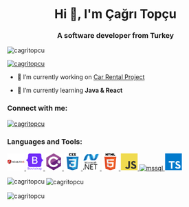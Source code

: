 <h1 align="center">Hi 👋, I'm Çağrı Topçu</h1>
<h3 align="center">A software developer from Turkey</h3>

<p align="left"> <img src="https://komarev.com/ghpvc/?username=cagritopcu&label=Profile%20views&color=0e75b6&style=flat" alt="cagritopcu" /> </p>

<p align="left"> <a href="https://github.com/ryo-ma/github-profile-trophy"><img src="https://github-profile-trophy.vercel.app/?username=cagritopcu" alt="cagritopcu" /></a> </p>

- 🔭 I’m currently working on [Car Rental Project](https://github.com/CagriTopcu/CarRentalProject)

- 🌱 I’m currently learning **Java & React**

<h3 align="left">Connect with me:</h3>
<p align="left">
<a href="https://linkedin.com/in/cagritopcu" target="blank"><img align="center" src="https://raw.githubusercontent.com/rahuldkjain/github-profile-readme-generator/neutral-icons/src/images/icons/Social/linked-in-alt.svg" alt="cagritopcu" height="30" width="40" /></a>
</p>

<h3 align="left">Languages and Tools:</h3>
<p align="left"> <a href="https://angular.io" target="_blank"> <img src="https://raw.githubusercontent.com/devicons/devicon/master/icons/angularjs/angularjs-original-wordmark.svg" alt="angularjs" width="40" height="40"/> </a> <a href="https://getbootstrap.com" target="_blank"> <img src="https://raw.githubusercontent.com/devicons/devicon/master/icons/bootstrap/bootstrap-plain-wordmark.svg" alt="bootstrap" width="40" height="40"/> </a> <a href="https://www.w3schools.com/cs/" target="_blank"> <img src="https://raw.githubusercontent.com/devicons/devicon/master/icons/csharp/csharp-original.svg" alt="csharp" width="40" height="40"/> </a> <a href="https://www.w3schools.com/css/" target="_blank"> <img src="https://raw.githubusercontent.com/devicons/devicon/master/icons/css3/css3-original-wordmark.svg" alt="css3" width="40" height="40"/> </a> <a href="https://dotnet.microsoft.com/" target="_blank"> <img src="https://raw.githubusercontent.com/devicons/devicon/master/icons/dot-net/dot-net-original-wordmark.svg" alt="dotnet" width="40" height="40"/> </a> <a href="https://www.w3.org/html/" target="_blank"> <img src="https://raw.githubusercontent.com/devicons/devicon/master/icons/html5/html5-original-wordmark.svg" alt="html5" width="40" height="40"/> </a> <a href="https://developer.mozilla.org/en-US/docs/Web/JavaScript" target="_blank"> <img src="https://raw.githubusercontent.com/devicons/devicon/master/icons/javascript/javascript-original.svg" alt="javascript" width="40" height="40"/> </a> <a href="https://www.microsoft.com/en-us/sql-server" target="_blank"> <img src="https://cdn.worldvectorlogo.com/logos/microsoft-sql-server.svg" alt="mssql" width="40" height="40"/> </a> <a href="https://www.typescriptlang.org/" target="_blank"> <img src="https://raw.githubusercontent.com/devicons/devicon/master/icons/typescript/typescript-original.svg" alt="typescript" width="40" height="40"/> </a> </p>

<p><img align="left" src="https://github-readme-stats.vercel.app/api/top-langs?username=cagritopcu&show_icons=true&locale=en&layout=compact" alt="cagritopcu" /></p>

<p>&nbsp;<img align="center" src="https://github-readme-stats.vercel.app/api?username=cagritopcu&show_icons=true&locale=en" alt="cagritopcu" /></p>

<p><img align="center" src="https://github-readme-streak-stats.herokuapp.com/?user=cagritopcu&" alt="cagritopcu" /></p>
